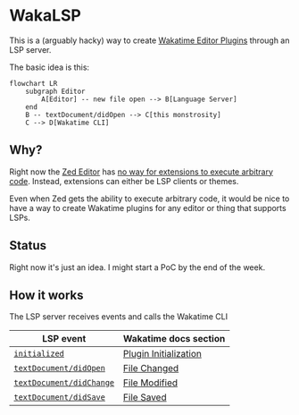 # WakaLSP 

This is a (arguably hacky) way to create [Wakatime Editor Plugins](https://wakatime.com/help/creating-plugin) through an LSP server.

The basic idea is this:

```mermaid
flowchart LR
    subgraph Editor
        A[Editor] -- new file open --> B[Language Server]
    end
    B -- textDocument/didOpen --> C[this monstrosity]
    C --> D[Wakatime CLI]
```

## Why?

Right now the [Zed Editor](https://zed.dev) has [no way for extensions to execute arbitrary code](https://github.com/zed-industries/zed/issues/10795). Instead, extensions can either be LSP clients or themes.

Even when Zed gets the ability to execute arbitrary code, it would be nice to have a way to create Wakatime plugins for any editor or thing that supports LSPs.

## Status

Right now it's just an idea. I might start a PoC by the end of the week.

## How it works

The LSP server receives events and calls the Wakatime CLI

| LSP event | Wakatime docs section |
| --------- | --------------------- |
| [`initialized`](https://microsoft.github.io/language-server-protocol/specifications/lsp/3.17/specification/#initialized) | [Plugin Initialization](https://wakatime.com/help/creating-plugin#plugin-init) |
| [`textDocument/didOpen`](https://microsoft.github.io/language-server-protocol/specifications/lsp/3.17/specification/#textDocument_didOpen) | [File Changed](https://wakatime.com/help/creating-plugin#handling-editor-events:file-changed) |
| [`textDocument/didChange`](https://microsoft.github.io/language-server-protocol/specifications/lsp/3.17/specification/#textDocument_didChange) | [File Modified](https://wakatime.com/help/creating-plugin#handling-editor-events:file-modified) |
| [`textDocument/didSave`](https://microsoft.github.io/language-server-protocol/specifications/lsp/3.17/specification/#textDocument_didSave) | [File Saved](https://wakatime.com/help/creating-plugin#handling-editor-events:file-saved) |
